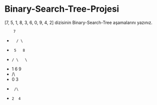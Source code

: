 # Binary-Search-Tree-Projesi
[7, 5, 1, 8, 3, 6, 0, 9, 4, 2] dizisinin Binary-Search-Tree aşamalarını yazınız.

        7
-       / \
-      5   8 
-     / \   \
-    1   6   9
-    /\
-   0  3
-      /\
-     2  4 
